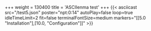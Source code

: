 +++
weight = 130400
title = 'ASCIIenma test'
+++
{{< asciicast src="/test5.json" poster="npt:0:14" autoPlay=false loop=true idleTimeLimit=2 fit=false terminalFontSize=medium markers="[[5.0 \"Installation\"],[10.0,  \"Configuration\"]]" >}}